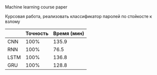 Machine learning course paper

Курсовая работа, реализовать классификатор паролей по стойкосте к взлому
                        
|      | Точность | Время (мин) |
|------|----------|-------------|
| CNN  |   100%   |     135.9   |
| RNN  |   100%   |    76.5     |
| LSTM |   100%   |    136.8    |
| GRU  |   100%   |    128.8    |
